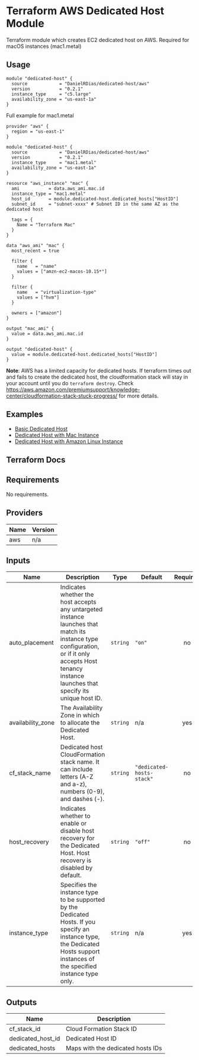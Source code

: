 # Terraform AWS Dedicated Host Module

Terraform module which creates EC2 dedicated host on AWS. Required for macOS instances (mac1.metal)

## Usage

```hcl
module "dedicated-host" {
  source            = "DanielRDias/dedicated-host/aws"
  version           = "0.2.1"
  instance_type     = "c5.large"
  availability_zone = "us-east-1a"
}
```

Full example for mac1.metal

```hcl
provider "aws" {
  region = "us-east-1"
}

module "dedicated-host" {
  source            = "DanielRDias/dedicated-host/aws"
  version           = "0.2.1"
  instance_type     = "mac1.metal"
  availability_zone = "us-east-1a"
}

resource "aws_instance" "mac" {
  ami           = data.aws_ami.mac.id
  instance_type = "mac1.metal"
  host_id       = module.dedicated-host.dedicated_hosts["HostID"]
  subnet_id     = "subnet-xxxx" # Subnet ID in the same AZ as the dedicated host

  tags = {
    Name = "Terraform Mac"
  }
}

data "aws_ami" "mac" {
  most_recent = true

  filter {
    name   = "name"
    values = ["amzn-ec2-macos-10.15*"]
  }

  filter {
    name   = "virtualization-type"
    values = ["hvm"]
  }

  owners = ["amazon"]
}

output "mac_ami" {
  value = data.aws_ami.mac.id
}

output "dedicated-host" {
  value = module.dedicated-host.dedicated_hosts["HostID"]
}
```

**Note**: AWS has a limited capacity for dedicated hosts. If terraform times out and fails to create the dedicated host, the cloudformation stack will stay in your account until you do `terraform destroy`.
Check <https://aws.amazon.com/premiumsupport/knowledge-center/cloudformation-stack-stuck-progress/> for more details.

## Examples

* [Basic Dedicated Host](https://github.com/DanielRDias/terraform-aws-dedicated-host/tree/main/examples/basic)
* [Dedicated Host with Mac Instance](https://github.com/DanielRDias/terraform-aws-dedicated-host/tree/main/examples/macOS)
* [Dedicated Host with Amazon Linux Instance](https://github.com/DanielRDias/terraform-aws-dedicated-host/tree/main/examples/amazon)

## Terraform Docs

<!-- BEGINNING OF PRE-COMMIT-TERRAFORM DOCS HOOK -->
## Requirements

No requirements.

## Providers

| Name | Version |
|------|---------|
| aws | n/a |

## Inputs

| Name | Description | Type | Default | Required |
|------|-------------|------|---------|:--------:|
| auto\_placement | Indicates whether the host accepts any untargeted instance launches that match its instance type configuration, or if it only accepts Host tenancy instance launches that specify its unique host ID. | `string` | `"on"` | no |
| availability\_zone | The Availability Zone in which to allocate the Dedicated Host. | `string` | n/a | yes |
| cf\_stack\_name | Dedicated host CloudFormation stack name. It can include letters (A-Z and a-z), numbers (0-9), and dashes (-). | `string` | `"dedicated-hosts-stack"` | no |
| host\_recovery | Indicates whether to enable or disable host recovery for the Dedicated Host. Host recovery is disabled by default. | `string` | `"off"` | no |
| instance\_type | Specifies the instance type to be supported by the Dedicated Hosts. If you specify an instance type, the Dedicated Hosts support instances of the specified instance type only. | `string` | n/a | yes |

## Outputs

| Name | Description |
|------|-------------|
| cf\_stack\_id | Cloud Formation Stack ID |
| dedicated\_host\_id | Dedicated Host ID |
| dedicated\_hosts | Maps with the dedicated hosts IDs |
<!-- END OF PRE-COMMIT-TERRAFORM DOCS HOOK -->
